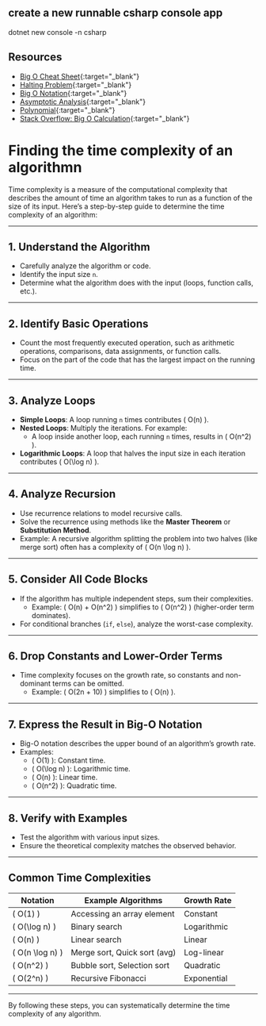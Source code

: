 ## create a new runnable csharp console app
dotnet new console -n csharp


## Resources
- [Big O Cheat Sheet](https://www.bigocheatsheet.com/){:target="_blank"}
- [Halting Problem](https://en.wikipedia.org/wiki/Halting_problem){:target="_blank"}
- [Big O Notation](https://en.wikipedia.org/wiki/Big_O_notation){:target="_blank"}
- [Asymptotic Analysis](https://en.wikipedia.org/wiki/Asymptotic_analysis){:target="_blank"}
- [Polynomial](https://en.wikipedia.org/wiki/Polynomial){:target="_blank"}
- [Stack Overflow: Big O Calculation](https://stackoverflow.com/questions/3255/big-o-how-do-you-calculate-approximate-it){:target="_blank"}





# Finding the time complexity of an algorithmn



Time complexity is a measure of the computational complexity that describes the amount of time an algorithm takes to run as a function of the size of its input. Here’s a step-by-step guide to determine the time complexity of an algorithm:

---

## 1. **Understand the Algorithm**
   - Carefully analyze the algorithm or code.
   - Identify the input size `n`.
   - Determine what the algorithm does with the input (loops, function calls, etc.).

---

## 2. **Identify Basic Operations**
   - Count the most frequently executed operation, such as arithmetic operations, comparisons, data assignments, or function calls.
   - Focus on the part of the code that has the largest impact on the running time.

---

## 3. **Analyze Loops**
   - **Simple Loops**: A loop running `n` times contributes \( O(n) \).
   - **Nested Loops**: Multiply the iterations. For example:
     - A loop inside another loop, each running `n` times, results in \( O(n^2) \).
   - **Logarithmic Loops**: A loop that halves the input size in each iteration contributes \( O(\log n) \).

---

## 4. **Analyze Recursion**
   - Use recurrence relations to model recursive calls.
   - Solve the recurrence using methods like the **Master Theorem** or **Substitution Method**.
   - Example: A recursive algorithm splitting the problem into two halves (like merge sort) often has a complexity of \( O(n \log n) \).

---

## 5. **Consider All Code Blocks**
   - If the algorithm has multiple independent steps, sum their complexities.
     - Example: \( O(n) + O(n^2) \) simplifies to \( O(n^2) \) (higher-order term dominates).
   - For conditional branches (`if`, `else`), analyze the worst-case complexity.

---

## 6. **Drop Constants and Lower-Order Terms**
   - Time complexity focuses on the growth rate, so constants and non-dominant terms can be omitted.
     - Example: \( O(2n + 10) \) simplifies to \( O(n) \).

---

## 7. **Express the Result in Big-O Notation**
   - Big-O notation describes the upper bound of an algorithm’s growth rate.
   - Examples:
     - \( O(1) \): Constant time.
     - \( O(\log n) \): Logarithmic time.
     - \( O(n) \): Linear time.
     - \( O(n^2) \): Quadratic time.

---

## 8. **Verify with Examples**
   - Test the algorithm with various input sizes.
   - Ensure the theoretical complexity matches the observed behavior.

---

## Common Time Complexities
| Notation       | Example Algorithms              | Growth Rate                  |
|----------------|----------------------------------|------------------------------|
| \( O(1) \)     | Accessing an array element      | Constant                     |
| \( O(\log n) \)| Binary search                   | Logarithmic                  |
| \( O(n) \)     | Linear search                   | Linear                       |
| \( O(n \log n) \)| Merge sort, Quick sort (avg)   | Log-linear                   |
| \( O(n^2) \)   | Bubble sort, Selection sort     | Quadratic                    |
| \( O(2^n) \)   | Recursive Fibonacci            | Exponential                  |

---

By following these steps, you can systematically determine the time complexity of any algorithm.




